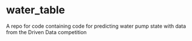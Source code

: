 # water_table
A repo for code containing code for predicting water pump state with data from the Driven Data competition
